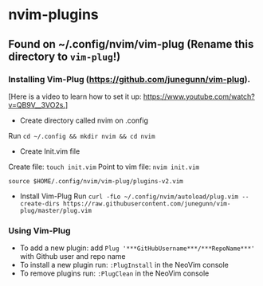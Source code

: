 # nvim-plugins
## Found on ~/.config/nvim/vim-plug (Rename this directory to `vim-plug`!)

### Installing Vim-Plug (https://github.com/junegunn/vim-plug).
[Here is a video to learn how to set it up: https://www.youtube.com/watch?v=QB9V__3VO2s.]
- Create directory called nvim on .config

Run `cd ~/.config && mkdir nvim && cd nvim`
- Create Init.vim file

Create file: `touch init.vim`
Point to vim file: `nvim init.vim`
```
source $HOME/.config/nvim/vim-plug/plugins-v2.vim
```
- Install Vim-Plug
Run `curl -fLo ~/.config/nvim/autoload/plug.vim --create-dirs https://raw.githubusercontent.com/junegunn/vim-plug/master/plug.vim`

### Using Vim-Plug
- To add a new plugin: add `Plug '***GitHubUsername***/***RepoName***'` with Github user and repo name
- To install a new plugin run: `:PlugInstall` in the NeoVim console
- To remove plugins run: `:PlugClean` in the NeoVim console

